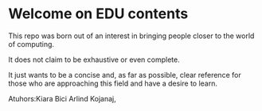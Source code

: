 # Welcome on EDU contents

This repo was born out of an interest in bringing people closer to the world of computing.

It does not claim to be exhaustive or even complete.

It just wants to be a concise and, as far as possible, clear reference for those who are approaching this field and have a desire to learn.




Atuhors:Kiara Bici
        Arlind Kojanaj, <Merinela Cala>
